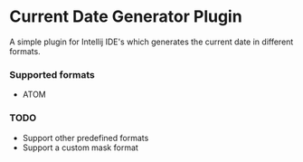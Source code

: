 Current Date Generator Plugin
=====

A simple plugin for Intellij IDE's which generates the current date in different formats.

### Supported formats

* ATOM

### TODO

* Support other predefined formats
* Support a custom mask format
